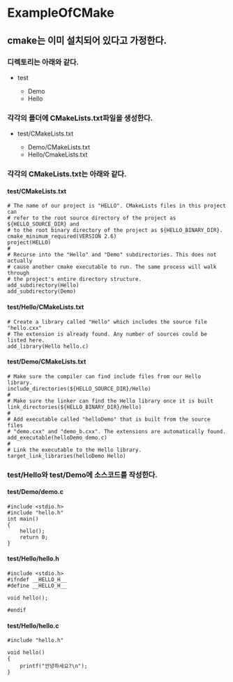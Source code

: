 # ExampleOfCMake

## cmake는 이미 설치되어 있다고 가정한다.


### 디렉토리는 아래와 같다.
<ul>
	<li>test</li>
	<ul>
		<li>Demo</li>
		<li>Hello</li>
	</ul>
</ul>
	
### 각각의 폴더에 CMakeLists.txt파일을 생성한다.
<ul>
	<li>test/CMakeLists.txt</li>
	<ul>
		<li>Demo/CMakeLists.txt</li>
		<li>Hello/CmakeLists.txt</li>
	</ul>
</ul>


### 각각의 CMakeLists.txt는 아래와 같다.
#### test/CMakeLists.txt
	# The name of our project is "HELLO". CMakeLists files in this project can
	# refer to the root source directory of the project as ${HELLO_SOURCE_DIR} and 
	# to the root binary directory of the project as ${HELLO_BINARY_DIR}.
	cmake_minimum_required(VERSION 2.6)
	project(HELLO)
	# 
	# Recurse into the "Hello" and "Demo" subdirectories. This does not actually
	# cause another cmake executable to run. The same process will walk through
	# the project's entire directory structure.
	add_subdirectory(Hello)
	add_subdirectory(Demo)

#### test/Hello/CMakeLists.txt
	# Create a library called "Hello" which includes the source file "hello.cxx"
	# The extension is already found. Any number of sources could be listed here.
	add_library(Hello hello.c)

#### test/Demo/CMakeLists.txt
	# Make sure the compiler can find include files from our Hello library.
	include_directories(${HELLO_SOURCE_DIR}/Hello)
	#
	# Make sure the linker can find the Hello library once it is built
	link_directories(${HELLO_BINARY_DIR}/Hello)
	# 
	# Add executable called "helloDemo" that is built from the source files
	# "demo.cxx" and "demo_b.cxx". The extensions are automatically found.
	add_executable(helloDemo demo.c)
	#
	# Link the executable to the Hello library.
	target_link_libraries(helloDemo Hello)

### test/Hello와 test/Demo에 소스코드를 작성한다.
#### test/Demo/demo.c
	#include <stdio.h>
	#include "hello.h"
	int main()
	{
		hello();
		return 0;
	}

#### test/Hello/hello.h
	#include <stdio.h>
	#ifndef __HELLO_H__
	#define __HELLO_H__

	void hello();

	#endif

#### test/Hello/hello.c
	#include "hello.h"

	void hello()
	{
		printf("안녕하세요?\n");
	}